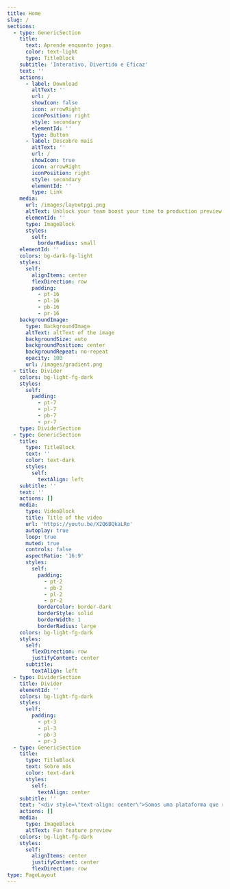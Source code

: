 ```yaml
---
title: Home
slug: /
sections:
  - type: GenericSection
    title:
      text: Aprende enquanto jogas
      color: text-light
      type: TitleBlock
    subtitle: 'Interativo, Divertido e Eficaz'
    text: ''
    actions:
      - label: Download
        altText: ''
        url: /
        showIcon: false
        icon: arrowRight
        iconPosition: right
        style: secondary
        elementId: ''
        type: Button
      - label: Descobre mais
        altText: ''
        url: /
        showIcon: true
        icon: arrowRight
        iconPosition: right
        style: secondary
        elementId: ''
        type: Link
    media:
      url: /images/layoutpgi.png
      altText: Unblock your team boost your time to production preview
      elementId: ''
      type: ImageBlock
      styles:
        self:
          borderRadius: small
    elementId: ''
    colors: bg-dark-fg-light
    styles:
      self:
        alignItems: center
        flexDirection: row
        padding:
          - pt-16
          - pl-16
          - pb-16
          - pr-16
    backgroundImage:
      type: BackgroundImage
      altText: altText of the image
      backgroundSize: auto
      backgroundPosition: center
      backgroundRepeat: no-repeat
      opacity: 100
      url: /images/gradient.png
  - title: Divider
    colors: bg-light-fg-dark
    styles:
      self:
        padding:
          - pt-7
          - pl-7
          - pb-7
          - pr-7
    type: DividerSection
  - type: GenericSection
    title:
      type: TitleBlock
      text: ''
      color: text-dark
      styles:
        self:
          textAlign: left
    subtitle: ''
    text: ''
    actions: []
    media:
      type: VideoBlock
      title: Title of the video
      url: 'https://youtu.be/X2Q6BQkaLRo'
      autoplay: true
      loop: true
      muted: true
      controls: false
      aspectRatio: '16:9'
      styles:
        self:
          padding:
            - pt-2
            - pb-2
            - pl-2
            - pr-2
          borderColor: border-dark
          borderStyle: solid
          borderWidth: 1
          borderRadius: large
    colors: bg-light-fg-dark
    styles:
      self:
        flexDirection: row
        justifyContent: center
      subtitle:
        textAlign: left
  - type: DividerSection
    title: Divider
    elementId: ''
    colors: bg-light-fg-dark
    styles:
      self:
        padding:
          - pt-3
          - pl-3
          - pb-3
          - pr-3
  - type: GenericSection
    title:
      type: TitleBlock
      text: Sobre nós
      color: text-dark
      styles:
        self:
          textAlign: center
    subtitle: ''
    text: "<div style=\"text-align: center\">Somos uma plataforma que revoluciona a aprendizagem de programação, transformando o estudo numa aventura interativa e emocionante. Criado para quem está cansado dos métodos tradicionais de ensino, o EstuDeiFácil combina educação e diversão para proporcionar uma experiência única.Seja iniciante ou alguém que procura melhorar as suas competências em IPRP, aqui o aprender deixa de ser uma obrigação e passa a ser um jogo. \U0001F579️\U0001F4A1O nosso objetivo é tornar a aprendizagem acessível, envolvente e eficaz, enquanto exploras novos desafios e te divertes. \U0001F680Fica atento, porque estamos prestes a lançar esta inovação que vai transformar a forma como estudas. Junta-te a nós e começa já a tua jornada de aprendizagem com o EstuDeiFácil! \U0001F31F</div>\n\n"
    actions: []
    media:
      type: ImageBlock
      altText: Fun feature preview
    colors: bg-light-fg-dark
    styles:
      self:
        alignItems: center
        justifyContent: center
        flexDirection: row
type: PageLayout
---
```

